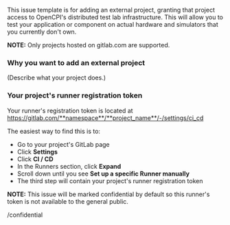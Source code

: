 This issue template is for adding an external project, granting that project
access to OpenCPI's distributed test lab infrastructure. This will allow you
to test your application or component on actual hardware and simulators that
you currently don't own.

**NOTE:** Only projects hosted on gitlab.com are supported.

### Why you want to add an external project
(Describe what your project does.)

### Your project's runner registration token
Your runner's registration token is located at
https://gitlab.com/**namespace**/**project_name**/-/settings/ci_cd

The easiest way to find this is to:
- Go to your project's GitLab page
- Click **Settings**
- Click **CI / CD**
- In the Runners section, click **Expand**
- Scroll down until you see **Set up a specific Runner manually**
- The third step will contain your project's runner registration token

**NOTE:** This issue will be marked confidential by default so this runner's
token is not available to the general public.

/confidential
